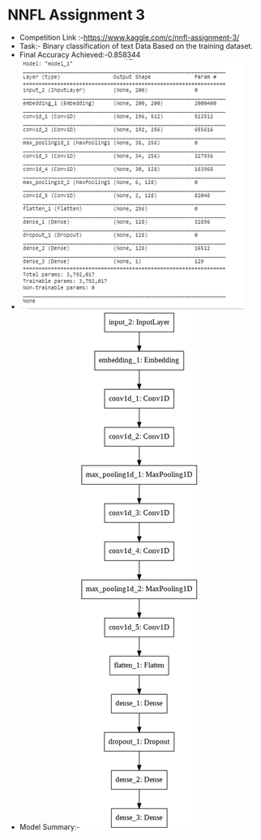 # NNFL Assignment 3

* Competition Link :-https://www.kaggle.com/c/nnfl-assignment-3/
* Task:- Binary classification of text Data Based on the training dataset.
* Final Accuracy Achieved:-0.858344
* ![](Capture.PNG)
* Model Summary:-![](download.png)
